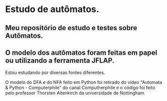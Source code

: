 # Estudo de autômatos.

## Meu repositório de estudo e testes sobre Autômatos.

## O modelo dos autômatos foram feitas em papel ou utilizando a ferramenta JFLAP.

 Estou estudando por diversas fontes diferentes. 
 
 O modelo do DFA e do NFA feito em Python foi retirado do vídeo "Automata & Python - Computerphile" do canal Computherphile e o código foi feito pelo professor Thorsten Altenkirch da universidade de Nottingham.
